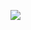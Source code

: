 <a target="_blank"><img src="https://img.shields.io/badge/python-배경색?style=?for-the-badge&logo=python&logoColor=3776AB"/></a>
